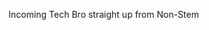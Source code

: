 Incoming Tech Bro straight up from Non-Stem

<!---
De-Akatsuki/De-Akatsuki is a ✨ special ✨ repository because its `README.md` (this file) appears on your GitHub profile.
You can click the Preview link to take a look at your changes.
--->
